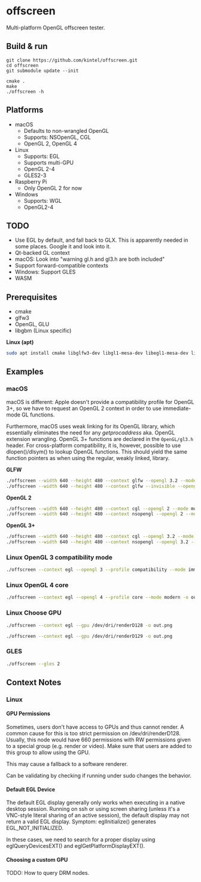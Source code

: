 # offscreen

Multi-platform OpenGL offscreen tester.

## Build & run

```
git clone https://github.com/kintel/offscreen.git
cd offscreen
git submodule update --init
```

```
cmake .
make
./offscreen -h
```


## Platforms

* macOS
   * Defaults to non-wrangled OpenGL
   * Supports: NSOpenGL, CGL
   * OpenGL 2, OpenGL 4
* Linux
   * Supports: EGL
   * Supports multi-GPU
   * OpenGL 2-4
   * GLES2-3
* Raspberry Pi
   * Only OpenGL 2 for now
* Windows
   * Supports: WGL
   * OpenGL2-4

## TODO

* Use EGL by default, and fall back to GLX. This is apparently needed in some places. Google it and look into it.
* Qt-backed GL context
* macOS: Look into "warning gl.h and gl3.h are both included"
* Support forward-compatible contexts
* Windows: Support GLES
* WASM

## Prerequisites

* cmake
* glfw3
* OpenGL, GLU
* libgbm (Linux specific)

**Linux (apt)**

```bash
sudo apt install cmake libglfw3-dev libgl1-mesa-dev libegl1-mesa-dev libgbm-dev libglu1-mesa-dev
```

## Examples

### macOS

macOS is different: Apple doesn't provide a compatibility profile for OpenGL 3+, so we have to request an OpenGL 2 context in order to use immediate-mode GL functions.

Furthermore, macOS uses weak linking for its OpenGL library, which essentially eliminates the need for any _getprocaddress_ aka. OpenGL extension wrangling. OpenGL 3+ functions are declared in the `OpenGL/gl3.h` header. For cross-platform compatibility, it is, however, possible to use dlopen()/dlsym() to lookup OpenGL functions. This should yield the same function pointers as when using the regular, weakly linked, library.

**GLFW**

```bash
./offscreen --width 640 --height 480 --context glfw --opengl 3.2 --mode modern
./offscreen --width 640 --height 480 --context glfw --invisible --opengl 3.2 --mode modern
```

**OpenGL 2**

```bash
./offscreen --width 640 --height 480 --context cgl --opengl 2 --mode modern -o out.png
./offscreen --width 640 --height 480 --context nsopengl --opengl 2 --mode immediate -o out.png
```

**OpenGL 3+**

```bash
./offscreen --width 640 --height 480 --context cgl --opengl 3.2 --mode modern -o out.png
./offscreen --width 640 --height 480 --context nsopengl --opengl 3.2 --mode modern -o out.png
```

### Linux OpenGL 3 compatibility mode

```bash
./offscreen --context egl --opengl 3 --profile compatibility --mode immediate -o out.png
```

### Linux OpenGL 4 core

```bash
./offscreen --context egl --opengl 4 --profile core --mode modern -o out.png
```
### Linux Choose GPU

```bash
./offscreen --context egl --gpu /dev/dri/renderD128 -o out.png
```

```bash
./offscreen --context egl --gpu /dev/dri/renderD129 -o out.png
```

### GLES

```bash
./offscreen --gles 2
```


## Context Notes

### Linux

#### GPU Permissions

Sometimes, users don't have access to GPUs and thus cannot render. A common cause for this is too strict permission on /dev/dri/renderD128. Usually, this node would have 660 permissions with RW permissions given to a special group (e.g. render or video). Make sure that users are added to this group to allow using the GPU.

This may cause a fallback to a software renderer.

Can be validating by checking if running under sudo changes the behavior.

#### Default EGL Device

The default EGL display generally only works when executing in a native desktop session.
Running on ssh or using screen sharing (unless it's a VNC-style literal sharing of an active session), the default display may not return a valid EGL display. Symptom: eglInitialize() generates EGL_NOT_INITIALIZED.

In these cases, we need to search for a proper display using eglQueryDevicesEXT() and eglGetPlatformDisplayEXT().

#### Choosing a custom GPU

TODO: How to query DRM nodes.
